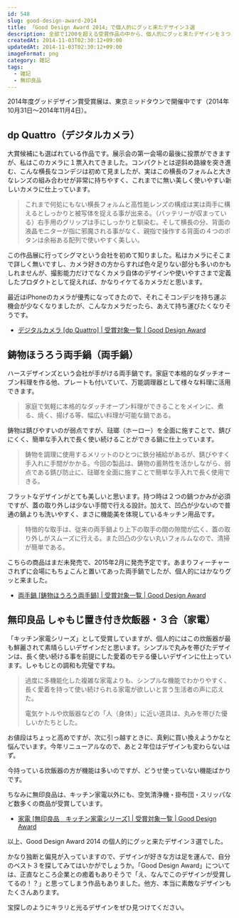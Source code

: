 ```yaml
---
id: 548
slug: good-design-award-2014
title: 「Good Design Award 2014」で個人的にグッと来たデザイン３選
description: 全部で1200を超える受賞作品の中から、個人的にグッと来たデザインを３つご紹介します。
createdAt: 2014-11-03T02:30:12+09:00
updatedAt: 2014-11-03T02:30:12+09:00
imageFormat: png
category: 雑記
tags:
  - 雑記
  - 無印良品
---
```


2014年度グッドデザイン賞受賞展は、東京ミッドタウンで開催中です（2014年10月31日〜2014年11月4日）。

## dp Quattro（デジタルカメラ）

<app-capture-image article-id="548" img-file-name="14G050396_01_880x660.jpg" caption="dp Quattro（デジタルカメラ）"></app-capture-image>

大賞候補にも選ばれている作品です。展示会の第一会場の最後に投票ができますが、私はこのカメラに１票入れてきました。コンパクトとは逆斜め路線を突き進む、こんな横長なコンデジは初めて見ましたが、実はこの横長のフォルムと大きなレンズの組み合わせが非常に持ちやすく、これまでに無い美しく使いやすい新しいカメラに仕上っています。

> これまで何処にもない横長フォルムと高性能レンズの構成は実は両手に構えるとしっかりと被写体を捉える事が出来る。（バッテリーが収まっている）右手用のグリップは手にしっかりと馴染む。そして横長の分、背面の液晶モニターが指に邪魔される事がなく、親指で操作する背面の４つのボタンは余裕ある配列で使いやすく美しい。

この作品展に行ってシグマという会社を初めて知りました。私はカメラにそこまで詳しく無いですし、カメラ好きの方からすれば色々足りない部分も多いのかもしれませんが、撮影能力だけでなくカメラ自体のデザインや使いやすさまで定義したプロダクトとして捉えれば、かなりイケてるカメラだと思います。

最近はiPhoneのカメラが優秀になってきたので、それこそコンデジを持ち運ぶ機会が少なくなりましたが、こんなカメラだったら、あえて持ち運びたくなりそうです。

* <a title="デジタルカメラ [dp Quattro] | 受賞対象一覧 | Good Design Award" href="http://www.g-mark.org/award/describe/41091?token=lsZQb4WZ1U" target="_blank">デジタルカメラ [dp Quattro] | 受賞対象一覧 | Good Design Award</a>

## 鋳物ほうろう両手鍋（両手鍋）

<app-capture-image article-id="548" img-file-name="14G030189_02_880x660.jpg" caption="鋳物ほうろう両手鍋（両手鍋）"></app-capture-image>

ハースデザインズという会社が手がける両手鍋です。家庭で本格的なダッチオーブン料理を作る他、プレートも付いていて、万能調理器として様々な料理に活用できます。

> 家庭で気軽に本格的なダッチオーブン料理ができることをメインに、煮る、焼く、揚げる等、幅広い料理が可能な鍋である。

鋳物は錆びやすいのが弱点ですが、琺瑯（ホーロー）を全面に施すことで、錆びにくく、簡単な手入れで長く使い続けることができる鍋に仕上っています。

> 鋳物を調理に使用するメリットのひとつに鉄分補給があるが、錆びやすく手入れに手間がかかる。今回の製品は、鋳物の蓄熱性を活かしながら、弱点である錆び防止に、琺瑯を全面に施すことで簡単な手入れで長く使用できる。

フラットなデザインがとても美しいと思います。持つ時は２つの鍋つかみが必須ですが、蓋の取り外しは少ない手間で行える設計。加えて、凹凸が少ないので普通の鍋よりも洗いやすく、まさに機能美を体現しているキッチン用品です。

> 特徴的な取手は、従来の両手鍋より上下の取手の間の隙間が広く、蓋の取り外しがスムーズに行える。また凹凸の少ない丸いフォルムなので、清掃が簡単である。

こちらの商品はまだ未発売で、2015年2月に発売予定です。あまりフィーチャーされずに会場にもちょこんと置いてあった両手鍋でしたが、個人的にはかなりグッと来ました。

* <a title="両手鍋 [鋳物ほうろう両手鍋] | 受賞対象一覧 | Good Design Award" href="http://www.g-mark.org/award/describe/40884?token=8JyIqDh3Ft" target="_blank">両手鍋 [鋳物ほうろう両手鍋] | 受賞対象一覧 | Good Design Award</a>

## 無印良品 しゃもじ置き付き炊飯器・３合（家電）

<app-capture-image article-id="548" img-file-name="ja01-300x182.jpg" caption="無印良品 しゃもじ置き付き炊飯器・３合"></app-capture-image>

「キッチン家電シリーズ」として受賞していますが、個人的にはこの炊飯器が最も鮮麗されて素晴らしいデザインだと思います。シンプルで丸みを帯びたデザインは、長く使い続ける事を前提にした愛着のモテる優しいデザインに仕上っています。しゃもじとの調和も完璧ですね。

> 過度に多機能化した複雑な家電よりも、シンプルな機能でわかりやすく、長く愛着を持って使い続けられる家電が欲しいと言う生活者の声に応えた。
>
> 電気ケトルや炊飯器などの「人（身体）」に近い道具は、丸みを帯びた優しいかたちとした。

お値段はちょっと高めですが、次に引っ越すときに、真剣に買い換えようかなと悩んでいます。今年リニューアルなので、あと２年位はデザインも変わらないはず。

今持っている炊飯器の方が機能は多いのですが、どうせ使っていない機能ばかりです。

ちなみに無印良品は、キッチン家電以外にも、空気清浄機・掛布団・スリッパなど数多くの商品が受賞しています。

* <a title="家電 [無印良品　キッチン家電シリーズ] | 受賞対象一覧 | Good Design Award" href="http://www.g-mark.org/award/describe/40981?token=9yb8E6JREc" target="_blank">家電 [無印良品　キッチン家電シリーズ] | 受賞対象一覧 | Good Design Award</a>

以上、Good Design Award 2014 の個人的にグッと来たデザイン３選でした。

かなり独断と偏見が入っていますので、デザインが好きな方は足を運んで、自分のベスト３を探してみてはいかがでしょうか。「Good Design Award」については、正直なところ企業との癒着もありそうで「え、なんでこのデザインが受賞してるの！？」と思ってしまう作品もありました。他方、本当に素敵なデザインもたくさんあります。

宝探しのようにキラリと光るデザインをぜひ見つけてください。
